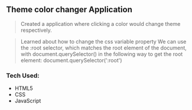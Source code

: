 ## Theme color changer Application

> Created a application where clicking a color would change theme respectively.

>Learned about how to change the css variable property
We can use the :root selector, which matches the root element of the document, with document.querySelector() in the following way to get the root element: document.querySelector(':root')

### Tech Used:
* HTML5
* CSS
* JavaScript